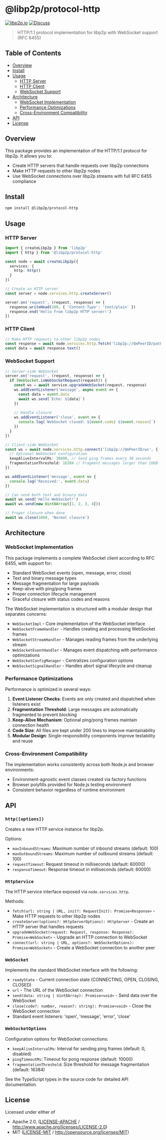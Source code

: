 # @libp2p/protocol-http

[![libp2p.io](https://img.shields.io/badge/project-libp2p-yellow.svg?style=flat-square)](http://libp2p.io/)
[![Discuss](https://img.shields.io/discourse/https/discuss.libp2p.io/posts.svg?style=flat-square)](https://discuss.libp2p.io)

> HTTP/1.1 protocol implementation for libp2p with WebSocket support (RFC 6455)

## Table of Contents

- [Overview](#overview)
- [Install](#install)
- [Usage](#usage)
  - [HTTP Server](#http-server)
  - [HTTP Client](#http-client)
  - [WebSocket Support](#websocket-support)
- [Architecture](#architecture)
  - [WebSocket Implementation](#websocket-implementation)
  - [Performance Optimizations](#performance-optimizations)
  - [Cross-Environment Compatibility](#cross-environment-compatibility)
- [API](#api)
- [License](#license)

## Overview

This package provides an implementation of the HTTP/1.1 protocol for libp2p. It allows you to:
- Create HTTP servers that handle requests over libp2p connections
- Make HTTP requests to other libp2p nodes
- Use WebSocket connections over libp2p streams with full RFC 6455 compliance

## Install

```bash
npm install @libp2p/protocol-http
```

## Usage

### HTTP Server

```typescript
import { createLibp2p } from 'libp2p'
import { http } from '@libp2p/protocol-http'

const node = await createLibp2p({
  services: {
    http: http()
  }
})

// Create an HTTP server
const server = node.services.http.createServer()

server.on('request', (request, response) => {
  response.writeHead(200, { 'Content-Type': 'text/plain' })
  response.end('Hello from libp2p HTTP server!')
})
```

### HTTP Client

```typescript
// Make HTTP requests to other libp2p nodes
const response = await node.services.http.fetch('libp2p://QmPeerID/path')
const data = await response.text()
```

### WebSocket Support

```typescript
// Server-side WebSocket
server.on('request', (request, response) => {
  if (WebSocket.isWebSocketRequest(request)) {
    const ws = await service.upgradeWebSocket(request, response)
    ws.addEventListener('message', async event => {
      const data = event.data
      await ws.send(`Echo: ${data}`)
    })
    
    // Handle closure
    ws.addEventListener('close', event => {
      console.log(`WebSocket closed: ${event.code} ${event.reason}`)
    })
  }
})

// Client-side WebSocket
const ws = await node.services.http.connect('libp2p://QmPeerID/ws', {
  // Optional WebSocket configuration
  keepAliveIntervalMs: 30000, // Send ping frames every 30 seconds
  fragmentationThreshold: 16384 // Fragment messages larger than 16KB
})

ws.addEventListener('message', event => {
  console.log('Received:', event.data)
})

// Can send both text and binary data
await ws.send('Hello WebSocket!')
await ws.send(new Uint8Array([1, 2, 3, 4]))

// Proper closure when done
await ws.close(1000, 'Normal closure')
```

## Architecture

### WebSocket Implementation

This package implements a complete WebSocket client according to RFC 6455, with support for:

- Standard WebSocket events (open, message, error, close)
- Text and binary message types
- Message fragmentation for large payloads
- Keep-alive with ping/pong frames
- Proper connection lifecycle management
- Graceful closure with status codes and reasons

The WebSocket implementation is structured with a modular design that separates concerns:

- `WebSocketImpl` - Core implementation of the WebSocket interface
- `WebSocketFrameHandler` - Handles creating and processing WebSocket frames
- `WebSocketStreamHandler` - Manages reading frames from the underlying stream
- `WebSocketEventHandler` - Manages event dispatching with performance optimizations
- `WebSocketConfigManager` - Centralizes configuration options
- `WebSocketSignalHandler` - Handles abort signal lifecycle and cleanup

### Performance Optimizations

Performance is optimized in several ways:

1. **Event Listener Checks**: Events are only created and dispatched when listeners exist
2. **Fragmentation Threshold**: Large messages are automatically fragmented to prevent blocking
3. **Keep-Alive Mechanism**: Optional ping/pong frames maintain connection health
4. **Code Size**: All files are kept under 200 lines to improve maintainability
5. **Modular Design**: Single-responsibility components improve testability and reuse

### Cross-Environment Compatibility

The implementation works consistently across both Node.js and browser environments:

- Environment-agnostic event classes created via factory functions
- Browser polyfills provided for Node.js testing environment
- Consistent behavior regardless of runtime environment

## API

### `http([options])`

Creates a new HTTP service instance for libp2p.

Options:
- `maxInboundStreams`: Maximum number of inbound streams (default: 100)
- `maxOutboundStreams`: Maximum number of outbound streams (default: 100)
- `requestTimeout`: Request timeout in milliseconds (default: 60000)
- `responseTimeout`: Response timeout in milliseconds (default: 60000)

### `HttpService`

The HTTP service interface exposed via `node.services.http`.

Methods:
- `fetch(url: string | URL, init?: RequestInit): Promise<Response>` - Make HTTP requests to other libp2p nodes
- `createServer(options?: HttpServerOptions): HttpServer` - Create an HTTP server that handles requests
- `upgradeWebSocket(request: Request, response: Response): Promise<WebSocket>` - Upgrade an HTTP connection to WebSocket
- `connect(url: string | URL, options?: WebSocketOptions): Promise<WebSocket>` - Create a WebSocket connection to another peer

### `WebSocket`

Implements the standard WebSocket interface with the following:

- `readyState` - Current connection state (CONNECTING, OPEN, CLOSING, CLOSED)
- `url` - The URL of the WebSocket connection
- `send(data: string | Uint8Array): Promise<void>` - Send data over the WebSocket
- `close(code?: number, reason?: string): Promise<void>` - Close the WebSocket connection
- Standard event listeners: 'open', 'message', 'error', 'close'

### `WebSocketOptions`

Configuration options for WebSocket connections:

- `keepAliveIntervalMs`: Interval for sending ping frames (default: 0, disabled)
- `pingTimeoutMs`: Timeout for pong response (default: 10000)
- `fragmentationThreshold`: Size threshold for message fragmentation (default: 16384)

See the TypeScript types in the source code for detailed API documentation.

## License

Licensed under either of
- Apache 2.0, ([LICENSE-APACHE](LICENSE-APACHE) / <http://www.apache.org/licenses/LICENSE-2.0>)
- MIT ([LICENSE-MIT](LICENSE-MIT) / <http://opensource.org/licenses/MIT>)
